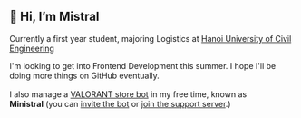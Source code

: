 ## 👋 Hi, I’m Mistral
Currently a first year student, majoring Logistics at [Hanoi University of Civil Engineering](https://huce.edu.vn)

I'm looking to get into Frontend Development this summer. I hope I'll be doing more things on GitHub eventually.

I also manage a [VALORANT store bot](https://github.com/giorgi-o/SkinPeek) in my free time, known as &nbsp;<img height="16" src="https://user-images.githubusercontent.com/20621396/229198663-8ad95415-40c4-4385-bcc7-f310c0333862.png"> **Ministral** (you can [invite the bot](https://discord.com/api/oauth2/authorize?client_id=925550988146917456&permissions=536602999920&scope=bot%20applications.commands) or [join the support server](https://discord.gg/3UnnN34eFp).)
